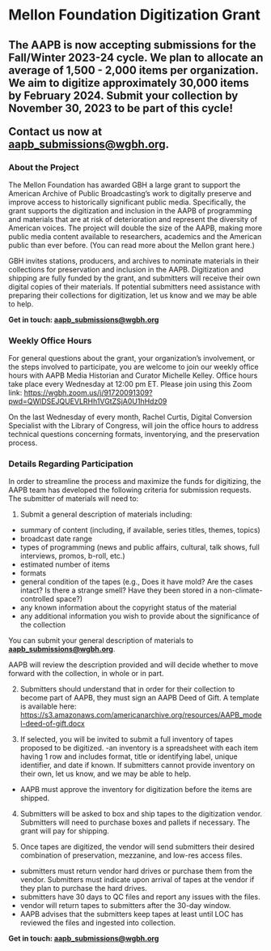 #  Mellon Foundation Digitization Grant

<h2>The AAPB is now accepting submissions for the Fall/Winter 2023-24 cycle. We plan to allocate an average of 1,500 - 2,000 items per organization. We aim to digitize approximately 30,000 items by February 2024. Submit your collection by November 30, 2023 to be part of this cycle!

Contact us now at aapb_submissions@wgbh.org.
</h2>

<h3>About the Project</h3>
 
The Mellon Foundation has awarded GBH a large grant to support the American Archive of Public Broadcasting’s work to digitally preserve and improve access to historically significant public media. Specifically, the grant supports the digitization and inclusion in the AAPB of programming and materials that are at risk of deterioration and represent the diversity of American voices. The project will double the size of the AAPB, making more public media content available to researchers, academics and the American public than ever before.  (You can read more about the Mellon grant here.)
 
GBH invites stations, producers, and archives to nominate materials in their collections for preservation and inclusion in the AAPB. Digitization and shipping are fully funded by the grant, and submitters will receive their own digital copies of their materials. If potential submitters need assistance with preparing their collections for digitization, let us know and we may be able to help.
 
**Get in touch: aapb_submissions@wgbh.org**

<h3>Weekly Office Hours</h3>

For general questions about the grant, your organization’s involvement, or the steps involved to participate, you are welcome to join our weekly office hours with AAPB Media Historian and Curator Michelle Kelley. Office hours take place every Wednesday at 12:00 pm ET. Please join using this Zoom link: https://wgbh.zoom.us/j/91720091309?pwd=QWlDSEJQUEVLRHh1VGtZSjA0U1hHdz09

On the last Wednesday of every month, Rachel Curtis, Digital Conversion Specialist with the Library of Congress, will join the office hours to address technical questions concerning formats, inventorying, and the preservation process.

<h3>Details Regarding Participation</h3> 

In order to streamline the process and maximize the funds for digitizing, the AAPB team has developed the following criteria for submission requests.  The submitter of materials will need to:

1) Submit a general description of materials including:
- summary of content (including, if available, series titles, themes, topics)
- broadcast date range
- types of programming (news and public affairs, cultural, talk shows, full interviews, promos, b-roll, etc.)
- estimated number of items
- formats
- general condition of the tapes (e.g., Does it have mold? Are the cases intact? Is there a strange smell? Have they been stored in a non-climate-controlled space?)
- any known information about the copyright status of the material
- any additional information you wish to provide about the significance of the collection
 
You can submit your general description of materials to **aapb_submissions@wgbh.org**.

AAPB will review the description provided and will decide whether to move forward with the collection, in whole or in part.
 
2) Submitters should understand that in order for their collection to become part of AAPB, they must sign an AAPB Deed of Gift. A template is available here: https://s3.amazonaws.com/americanarchive.org/resources/AAPB_model-deed-of-gift.docx 
  
3) If selected, you will be invited to submit a full inventory of tapes proposed to be digitized.
-an inventory is a spreadsheet with each item having 1 row and includes format, title or identifying label, unique identifier, and date if known. If submitters cannot provide inventory on their own, let us know, and we may be able to help.
- AAPB must approve the inventory for digitization before the items are shipped.

4) Submitters will be asked to box and ship tapes to the digitization vendor. Submitters will need to purchase boxes  and pallets if necessary. The grant will pay for shipping.

5) Once tapes are digitized, the vendor will send submitters their desired combination of preservation,  mezzanine, and low-res access files.
- submitters must return vendor hard drives or purchase them from the vendor. Submitters must indicate upon arrival of tapes at the vendor if they plan to purchase the hard drives.
- submitters have 30 days to QC files and report any issues with the files.
- vendor will return tapes to submitters after the 30-day window.
- AAPB advises that the submitters keep tapes at least until LOC has reviewed the files and ingested into collection.
 
**Get in touch: aapb_submissions@wgbh.org**

